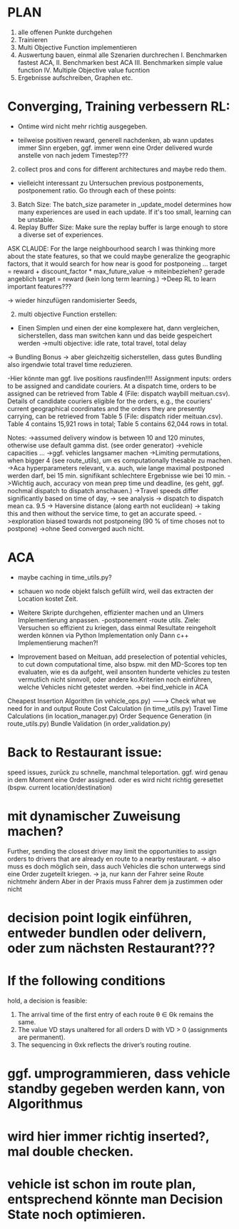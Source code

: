 # PLAN
1. alle offenen Punkte durchgehen
2. Trainieren
3. Multi Objective Function implementieren
3. Auswertung bauen, einmal alle Szenarien durchrechen
    I. Benchmarken fastest ACA,
    II. Benchmarken best ACA
    III. Benchmarken simple value function
    IV. Multiple Objective value fucntion
4. Ergebnisse aufschreiben, Graphen etc.


#  Converging, Training verbessern RL:



- Ontime wird nicht mehr richtig ausgegeben.

- teilweise positiven reward, generell nachdenken, ab wann updates immer Sinn ergeben, ggf. immer wenn eine Order delivered wurde anstelle von nach jedem Timestep??? 


2. collect pros and cons for different architectures and maybe redo them.

- vielleicht interessant zu Untersuchen previous postponements, postponement ratio.
Go through each of these points:
3. Batch Size: The batch_size parameter in _update_model determines how many experiences are used in each update. If it's too small, learning can be unstable.
5. Replay Buffer Size: Make sure the replay buffer is large enough to store a diverse set of experiences.


ASK CLAUDE:
For the large neighbourhood search I was thinking more about the state features, so that we could maybe generalize the geographic factors, that it would search for how near is good for postponeing ...
target = reward + discount_factor * max_future_value -> miteinbeziehen? gerade angeblich target = reward (kein long term learning.)
->Deep RL to learn important features???

-> wieder hinzufügen randomisierter Seeds, 

2. multi objective Function erstellen:
- Einen Simplen und einen der eine komplexere hat, dann vergleichen, sicherstellen, dass man switchen kann und das beide gespeichert werden
->multi objective: idle rate, total travel, total delay


-> Bundling Bonus -> aber gleichzeitig sicherstellen, dass gutes Bundling also irgendwie total travel time reduzieren.










-Hier könnte man ggf. live positions rausfinden!!!!
Assignment inputs: orders to be assigned and candidate couriers. At a dispatch time,
orders to be assigned can be retrieved from Table 4 (File: dispatch waybill meituan.csv).
Details of candidate couriers eligible for the orders, e.g., the couriers’ current geographical
coordinates and the orders they are presently carrying, can be retrieved from Table
5 (File: dispatch rider meituan.csv). Table 4 contains 15,921 rows in total; Table
5 contains 62,044 rows in total.


Notes:
->assumed delivery window is between 10 and 120 minutes, otherwise use default gamma dist.  (see order generator)
->vehicle capacities ...
->ggf. vehicles langsamer machen
->Limiting permutations, when bigger 4 (see route_utils), um es computationally thesable zu machen.
->Aca hyperparameters relevant, v.a. auch, wie lange maximal postponed werden darf, bei 15 min. signifikant schlechtere Ergebnisse wie bei 10 min.
->Wichtig auch, accuracy von mean prep time und deadline, (es geht, ggf. nochmal dispatch to dispatch anschauen.)
->Travel speeds differ significantly based on time of day, -> see analysis -> dispatch to dispatch mean ca. 9.5 -> Haversine distance (along earth not euclidean) -> taking this and then without the service time, to get an accurate speed.
->exploration biased towards not postponeing (90 % of time choses not to postpone)
->ohne Seed converged auch nicht.


# ACA

- maybe caching in time_utils.py?
- schauen wo node objekt falsch gefüllt wird, weil das extracten der Location kostet Zeit.
- Weitere Skripte durchgehen, effizienter machen und an Ulmers Implementierung anpassen.
    -postponement
    -route utils.
Ziele:
Versuchen so effizient zu kriegen, dass einmal Resultate reingeholt werden können via Python Implementation only
Dann c++ Implementierung machen?!

- Improvement based on Meituan, add preselection of potential vehicles, to cut down computational time, also bspw. mit den MD-Scores top ten evaluaten, wie es da aufgeht, weil ansonten hunderte vehicles zu testen vermutlich nicht sinnvoll, oder andere ko.Kriterien noch einführen, welche Vehicles nicht getestet werden. ->bei find_vehicle in ACA

Cheapest Insertion Algorithm (in vehicle_ops.py)
---> Check what we need for in and output
Route Cost Calculation (in time_utils.py)
Travel Time Calculations (in location_manager.py)
Order Sequence Generation (in route_utils.py)
Bundle Validation (in order_validation.py)

# Back to Restaurant issue: 
speed issues, zurück zu schnelle, manchmal teleportation.
ggf. wird genau in dem Moment eine Order assigned. oder es wird nicht richtig geresettet (bspw. current location/destination)

# mit dynamischer Zuweisung machen?
Further, sending the closest driver may limit the opportunities to assign orders to drivers that are already en route to a
nearby restaurant.
-> also muss es doch möglich sein, dass auch Vehicles die schon unterwegs sind eine Order zugeteilt kriegen.
-> ja, nur kann der Fahrer seine Route nichtmehr ändern
Aber in der Praxis muss Fahrer dem ja zustimmen oder nicht


# decision point logik einführen, entweder bundlen oder delivern, oder zum nächsten Restaurant???
# If the following conditions
hold, a decision is feasible:
1. The arrival time of the first entry of each route
θ ∈ Θk remains the same.
2. The value VD stays unaltered for all orders D
with VD > 0 (assignments are permanent).
3. The sequencing in Θxk
reflects the driver’s routing routine.


# ggf. umprogrammieren, dass vehicle standby gegeben werden kann, von Algorithmus
# wird hier immer richtig inserted?, mal double checken.

# vehicle ist schon im route plan, entsprechend könnte man Decision State noch optimieren.
